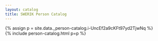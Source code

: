 ```yaml
---
layout: catalog
title: SWERIK Person Catalog
---
```

{% assign p = site.data._person-catalog.i-UncEf2a9cKFt97yd2TjwNq %}
{% include person-catalog.html p=p %}

